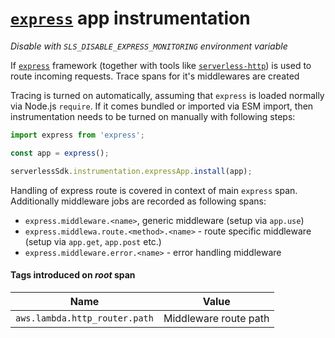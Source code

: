 # [`express`](https://expressjs.com/) app instrumentation

_Disable with `SLS_DISABLE_EXPRESS_MONITORING` environment variable_

If [`express`](https://expressjs.com/) framework (together with tools like [`serverless-http`](https://github.com/dougmoscrop/serverless-http)) is used to route incoming requests. Trace spans for it's middlewares are created

Tracing is turned on automatically, assuming that `express` is loaded normally via Node.js `require`.
If it comes bundled or imported via ESM import, then instrumentation needs to be turned on manually with following steps:

```javascript
import express from 'express';

const app = express();

serverlessSdk.instrumentation.expressApp.install(app);
```

Handling of express route is covered in context of main `express` span. Additionally middleware jobs are recorded as following spans:

- `express.middleware.<name>`, generic middleware (setup via `app.use`)
- `express.middlewa.route.<method>.<name>` - route specific middleware (setup via `app.get`, `app.post` etc.)
- `express.middleware.error.<name>` - error handling middleware

#### Tags introduced on _root_ span

| Name                          | Value                 |
| ----------------------------- | --------------------- |
| `aws.lambda.http_router.path` | Middleware route path |
